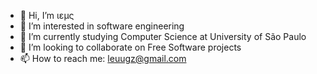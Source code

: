 - 👋 Hi, I’m ιεμς 
- 👀 I’m interested in software engineering
- 🌱 I’m currently studying Computer Science at University of São Paulo
- 💞️ I’m looking to collaborate on Free Software projects
- 📫 How to reach me: leuugz@gmail.com

<!---
Leuug/Leuug is a ✨ special ✨ repository because its `README.md` (this file) appears on your GitHub profile.
You can click the Preview link to take a look at your changes.
--->
